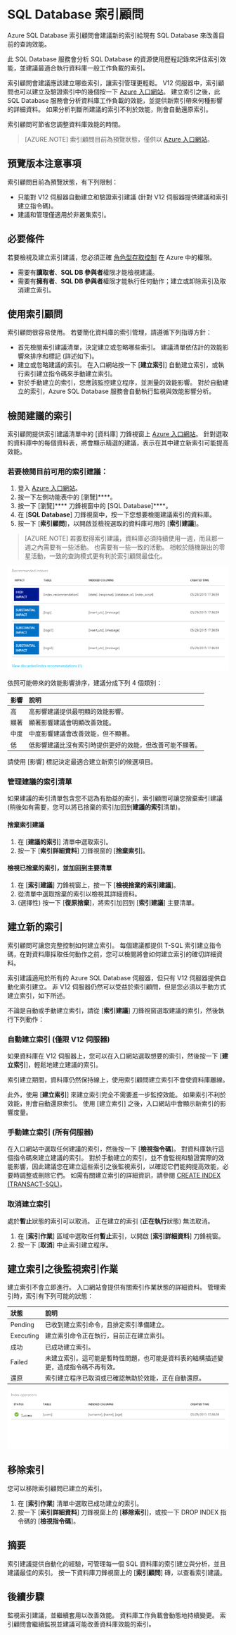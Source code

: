 <properties 
   pageTitle="Azure SQL Database 索引顧問" 
   description="Azure SQL Database 索引顧問會建議新的索引給現有 SQL Database 來改善目前的查詢效能。" 
   services="sql-database" 
   documentationCenter="" 
   authors="stevestein" 
   manager="jeffreyg" 
   editor="monicar"/>

<tags
   ms.service="sql-database"
   ms.devlang="na"
   ms.topic="article"
   ms.tgt_pltfrm="na"
   ms.workload="data-management" 
   ms.date="12/01/2015"
   ms.author="sstein"/>


# SQL Database 索引顧問

Azure SQL Database 索引顧問會建議新的索引給現有 SQL Database 來改善目前的查詢效能。

此 SQL Database 服務會分析 SQL Database 的資源使用歷程記錄來評估索引效能，並建議最適合執行資料庫一般工作負載的索引。

索引顧問會建議應該建立哪些索引，讓索引管理更輕鬆。 V12 伺服器中，索引顧問也可以建立及驗證索引中的幾個按一下 [Azure 入口網站](https://portal.azure.com/)。 建立索引之後，此 SQL Database 服務會分析資料庫工作負載的效能，並提供新索引帶來何種影響的詳細資料。 如果分析判斷所建議的索引不利於效能，則會自動還原索引。

索引顧問可節省您調整資料庫效能的時間。

> [AZURE.NOTE] 索引顧問目前為預覽狀態，僅供以 [Azure 入口網站](https://portal.azure.com/)。


## 預覽版本注意事項

索引顧問目前為預覽狀態，有下列限制：

- 只能對 V12 伺服器自動建立和驗證索引建議 (針對 V12 伺服器提供建議和索引建立指令碼)。
- 建議和管理僅適用於非叢集索引。

## 必要條件

若要檢視及建立索引建議，您必須正確 [角色型存取控制](role-based-access-control-configure.md) 在 Azure 中的權限。

- 需要有**讀取者**、**SQL DB 參與者**權限才能檢視建議。
- 需要有**擁有者**、**SQL DB 參與者**權限才能執行任何動作；建立或卸除索引及取消建立索引。


## 使用索引顧問

索引顧問很容易使用。 若要簡化資料庫的索引管理，請遵循下列指導方針：

- 首先檢閱索引建議清單，決定建立或忽略哪些索引。 建議清單依估計的效能影響來排序和標記 (詳述如下)。
- 建立或忽略建議的索引。 在入口網站按一下 [**建立索引**] 自動建立索引，或執行索引建立指令碼來手動建立索引。
- 對於手動建立的索引，您應該監控建立程序，並測量的效能影響。 對於自動建立的索引，Azure SQL Database 服務會自動執行監視與效能影響分析。



## 檢閱建議的索引

索引顧問提供索引建議清單中的 [資料庫] 刀鋒視窗上 [Azure 入口網站](https://portal.azure.com/)。 針對選取的資料庫中的每個資料表，將會顯示精選的建議，表示在其中建立新索引可能提高效能。

### 若要檢閱目前可用的索引建議：

1. 登入 [Azure 入口網站](https://portal.azure.com/)。
2. 按一下左側功能表中的 [瀏覽]****。
3. 按一下 [瀏覽]**** 刀鋒視窗中的 [SQL Database]****。
4. 在 [**SQL Database**] 刀鋒視窗中，按一下您想要檢閱建議索引的資料庫。
5. 按一下 [**索引顧問**]，以開啟並檢視選取的資料庫可用的 [**索引建議**]。

> [AZURE.NOTE] 若要取得索引建議，資料庫必須持續使用一週，而且那一週之內需要有一些活動。 也需要有一些一致的活動。 相較於隨機蹦出的零星活動，一致的查詢模式更有利於索引顧問最佳化。

![建議的索引][3]

依照可能帶來的效能影響排序，建議分成下列 4 個類別：

| 影響| 說明|
| :--- | :--- |
| 高| 高影響建議提供最明顯的效能影響。|
| 顯著| 顯著影響建議會明顯改善效能。|
| 中度| 中度影響建議會改善效能，但不顯著。|
| 低| 低影響建議比沒有索引時提供更好的效能，但改善可能不顯著。

請使用 [影響] 標記決定最適合建立新索引的候選項目。

### 管理建議的索引清單

如果建議的索引清單包含您不認為有助益的索引，索引顧問可讓您捨棄索引建議 (稍後如有需要，您可以將已捨棄的索引加回到**建議的索引**清單)。

#### 捨棄索引建議

1. 在 [**建議的索引**] 清單中選取索引。
1. 按一下 [**索引詳細資料**] 刀鋒視窗的 [**捨棄索引**]。

#### 檢視已捨棄的索引，並加回到主要清單

1. 在 [**索引建議**] 刀鋒視窗上，按一下 [**檢視捨棄的索引建議**]。
1. 從清單中選取捨棄的索引以檢視其詳細資料。
1. (選擇性) 按一下 [**復原捨棄**]，將索引加回到 [**索引建議**] 主要清單。



## 建立新的索引

索引顧問可讓您完整控制如何建立索引。 每個建議都提供 T-SQL 索引建立指令碼，在對資料庫採取任何動作之前，您可以檢閱將會如何建立索引的確切詳細資料。

索引建議適用於所有的 Azure SQL Database 伺服器，但只有 V12 伺服器提供自動化索引建立。 非 V12 伺服器仍然可以受益於索引顧問，但是您必須以手動方式建立索引，如下所述。

不論是自動或手動建立索引，請從 [**索引建議**] 刀鋒視窗選取建議的索引，然後執行下列動作：

### 自動建立索引 (僅限 V12 伺服器)

如果資料庫在 V12 伺服器上，您可以在入口網站選取想要的索引，然後按一下 [**建立索引**]，輕鬆地建立建議的索引。

索引建立期間，資料庫仍然保持線上，使用索引顧問建立索引不會使資料庫離線。

此外，使用 [**建立索引**] 來建立索引完全不需要進一步監控效能。 如果索引不利於效能，則會自動還原索引。 使用 [建立索引] 之後，入口網站中會顯示新索引的影響度量。


### 手動建立索引 (所有伺服器)

在入口網站中選取任何建議的索引，然後按一下 [**檢視指令碼**]。 對資料庫執行這個指令碼來建立建議的索引。 對於手動建立的索引，並不會監視和驗證實際的效能影響，因此建議您在建立這些索引之後監視索引，以確認它們能夠提高效能，必要時調整或刪除它們。 如需有關建立索引的詳細資訊，請參閱 [CREATE INDEX (TRANSACT-SQL)](https://msdn.microsoft.com/library/ms188783.aspx)。


### 取消建立索引

處於**暫止**狀態的索引可以取消。 正在建立的索引 (**正在執行**狀態) 無法取消。

1. 在 [**索引作業**] 區域中選取任何**暫止**索引，以開啟 [**索引詳細資料**] 刀鋒視窗。
1. 按一下 [**取消**] 中止索引建立程序。

## 建立索引之後監視索引作業

建立索引不會立即進行。 入口網站會提供有關索引作業狀態的詳細資料。 管理索引時，索引有下列可能的狀態：

| 狀態| 說明|
| :--- | :--- |
| Pending| 已收到建立索引命令，且排定索引準備建立。|
| Executing| 建立索引命令正在執行，目前正在建立索引。|
| 成功| 已成功建立索引。|
| Failed| 未建立索引。這可能是暫時性問題，也可能是資料表的結構描述變更，造成指令碼不再有效。|
| 還原| 索引建立程序已取消或已確認無助於效能，正在自動還原。|



![建議的索引][4]



## 移除索引

您可以移除索引顧問已建立的索引。


1. 在 [**索引作業**] 清單中選取已成功建立的索引。
1. 按一下 [**索引詳細資料**] 刀鋒視窗上的 [**移除索引**]，或按一下 DROP INDEX 指令碼的 [**檢視指令碼**]。



## 摘要

索引建議提供自動化的經驗，可管理每一個 SQL 資料庫的索引建立與分析，並且建議最佳的索引。 按一下資料庫刀鋒視窗上的 [**索引顧問**] 磚，以查看索引建議。



## 後續步驟

監視索引建議，並繼續套用以改善效能。 資料庫工作負載會動態地持續變更。 索引顧問會繼續監視並建議可能改善資料庫效能的索引。




[1]: ./media/sql-database-index-advisor/index-recommendations.png 
[2]: ./media/sql-database-index-advisor/index-details.png 
[3]: ./media/sql-database-index-advisor/recommended-indexes.png 
[4]: ./media/sql-database-index-advisor/index-operations.png 

